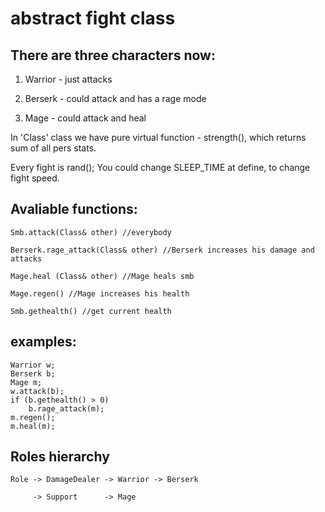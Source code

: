 # abstract fight class

## There are three characters now:

  1) Warrior - just attacks
  
  2) Berserk - could attack and has a rage mode
  
  3) Mage - could attack and heal 

In 'Class' class we have pure virtual function - strength(), which returns sum of all pers stats.

Every fight is rand(); You could change SLEEP_TIME at define, to change fight speed.

## Avaliable functions:
 
    Smb.attack(Class& other) //everybody
    
    Berserk.rage_attack(Class& other) //Berserk increases his damage and attacks
    
    Mage.heal (Class& other) //Mage heals smb  
    
    Mage.regen() //Mage increases his health
    
    Smb.gethealth() //get current health
   
    
## examples:

    Warrior w;
    Berserk b;
    Mage m;
    w.attack(b);
    if (b.gethealth() > 0)
        b.rage_attack(m);
    m.regen();
    m.heal(m);
    
    
## Roles hierarchy

    Role -> DamageDealer -> Warrior -> Berserk
    
         -> Support      -> Mage
